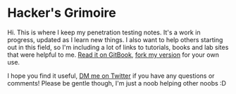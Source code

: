 # Hacker's Grimoire

Hi. This is where I keep my penetration testing notes. It's a work in progress, updated as I learn new things. I also want to help others starting out in this field, so I'm including a lot of links to tutorials, books and lab sites that were helpful to me. [Read it on GitBook](https://conor-rynne62.gitbook.io//hackers-grimoire/), [fork my version](https://github.com/AFFT-520/hackers-grimoire) for your own use.

I hope you find it useful, [DM me on Twitter](https://twitter.com/hizeena) if you have any questions or comments! Please be gentle though, I'm just a noob helping other noobs :D

